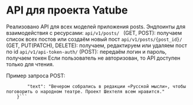 # API для проекта Yatube 

Реализовано API для всех моделей приложения posts.
Эндпоинты для взаимодействия с ресурсами:
```api/v1/posts/ ``` (GET, POST): получаем список всех постов или создаём новый пост
```api/v1/posts/{post_id}/``` (GET, PUT(PATCH), DELETE): получаем, редактируем или удаляем пост по id
```api/v1/api-token-auth/``` (POST): передаём логин и пароль, получаем токен
Если пользователь не авторизован, то API доступен только для чтения.

Пример запроса POST:

```{
        "text": "Вечером собрались в редакции «Русской мысли», чтобы поговорить о народном театре. Проект Шехтеля всем нравится."
    }```
